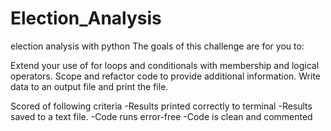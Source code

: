 # Election_Analysis
 election analysis with python
The goals of this challenge are for you to:

Extend your use of for loops and conditionals with membership and logical operators.
Scope and refactor code to provide additional information.
Write data to an output file and print the file.

Scored of following criteria
-Results printed correctly to terminal
-Results saved to a text file.
-Code runs error-free
-Code is clean and commented
